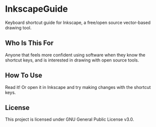 # InkscapeGuide
Keyboard shortcut guide for Inkscape, a free/open source vector-based drawing tool.

## Who Is This For
Anyone that feels more confident using software when they know the shortcut keys, and is interested in drawing with open source tools.

## How To Use
Read it! Or open it in Inkscape and try making changes with the shortcut keys.

## License
This project is licensed under GNU General Public License v3.0.
